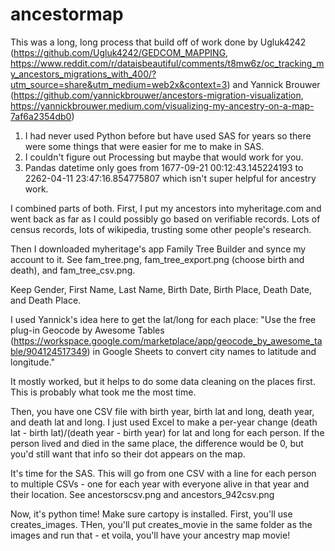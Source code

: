 # ancestormap

This was a long, long process that build off of work done by Ugluk4242 (https://github.com/Ugluk4242/GEDCOM_MAPPING, https://www.reddit.com/r/dataisbeautiful/comments/t8mw6z/oc_tracking_my_ancestors_migrations_with_400/?utm_source=share&utm_medium=web2x&context=3) and Yannick Brouwer (https://github.com/yannickbrouwer/ancestors-migration-visualization, https://yannickbrouwer.medium.com/visualizing-my-ancestry-on-a-map-7af6a2354db0)

1. I had never used Python before but have used SAS for years so there were some things that were easier for me to make in SAS.
2. I couldn't figure out Processing but maybe that would work for you.
3. Pandas datetime only goes from 1677-09-21 00:12:43.145224193 to 2262-04-11 23:47:16.854775807 which isn't super helpful for ancestry work.

I combined parts of both. First, I put my ancestors into myheritage.com and went back as far as I could possibly go based on verifiable records. Lots of census records, lots of wikipedia, trusting some other people's research.

Then I downloaded myheritage's app Family Tree Builder and synce my account to it. See fam_tree.png, fam_tree_export.png (choose birth and death), and fam_tree_csv.png.

Keep Gender, First Name, Last Name, Birth Date, Birth Place, Death Date, and Death Place.

I used Yannick's idea here to get the lat/long for each place: "Use the free plug-in Geocode by Awesome Tables (https://workspace.google.com/marketplace/app/geocode_by_awesome_table/904124517349) in Google Sheets to convert city names to latitude and longitude."

It mostly worked, but it helps to do some data cleaning on the places first. This is probably what took me the most time.

Then, you have one CSV file with birth year, birth lat and long, death year, and death lat and long. I just used Excel to make a per-year change (death lat - birth lat)/(death year - birth year) for lat and long for each person. If the person lived and died in the same place, the difference would be 0, but you'd still want that info so their dot appears on the map.

It's time for the SAS. This will go from one CSV with a line for each person to multiple CSVs - one for each year with everyone alive in that year and their location. See ancestorscsv.png and ancestors_942csv.png

Now, it's python time! Make sure cartopy is installed. First, you'll use creates_images. THen, you'll put creates_movie in the same folder as the images and run that - et voila, you'll have your ancestry map movie!
